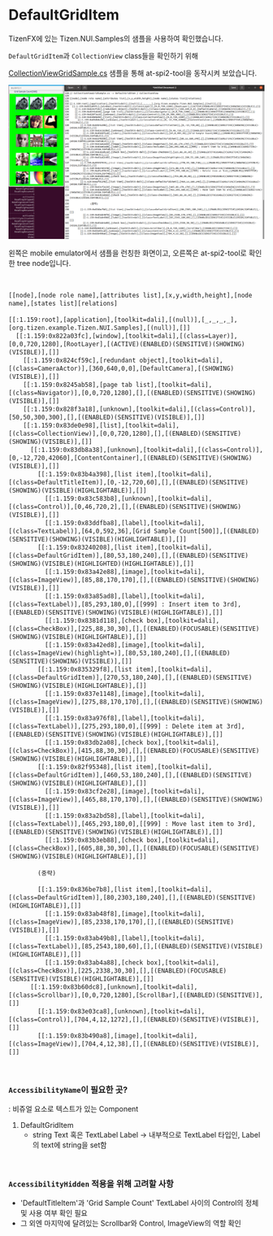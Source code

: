 # DefaultGridItem

TizenFX에 있는 Tizen.NUI.Samples의 샘플을 사용하여 확인했습니다.

`DefaultGridItem`과 `CollectionView` class들을 확인하기 위해 

[CollectionViewGridSample.cs](https://github.com/Samsung/TizenFX/blob/master/test/Tizen.NUI.Samples/Tizen.NUI.Samples/Samples/CollectionViewDemo/CollectionViewGridSample.cs) 샘플을 통해 at-spi2-tool을 동작시켜 보았습니다.

![DefaultGridItem](./images/5.DefaultGridItem.png)

왼쪽은 mobile emulator에서 샘플을 런칭한 화면이고, 오른쪽은 at-spi2-tool로 확인한 tree node입니다.

<br>

```
[[node],[node role name],[attributes list],[x,y,width,height],[node name],[states list][relations]

[[:1.159:root],[application],[toolkit=dali],[(null)],[_,_,_,_],[org.tizen.example.Tizen.NUI.Samples],[(null)],[]]
  [[:1.159:0x822a03fc],[window],[toolkit=dali],[(class=Layer)],[0,0,720,1280],[RootLayer],[(ACTIVE)(ENABLED)(SENSITIVE)(SHOWING)(VISIBLE)],[]]
    [[:1.159:0x824cf59c],[redundant object],[toolkit=dali],[(class=CameraActor)],[360,640,0,0],[DefaultCamera],[(SHOWING)(VISIBLE)],[]]
    [[:1.159:0x8245ab58],[page tab list],[toolkit=dali],[(class=Navigator)],[0,0,720,1280],[],[(ENABLED)(SENSITIVE)(SHOWING)(VISIBLE)],[]]
    [[:1.159:0x828f3a18],[unknown],[toolkit=dali],[(class=Control)],[50,50,300,300],[],[(ENABLED)(SENSITIVE)(VISIBLE)],[]]
    [[:1.159:0x83de0e98],[list],[toolkit=dali],[(class=CollectionView)],[0,0,720,1280],[],[(ENABLED)(SENSITIVE)(SHOWING)(VISIBLE)],[]]
      [[:1.159:0x83db8a38],[unknown],[toolkit=dali],[(class=Control)],[0,-12,720,42060],[ContentContainer],[(ENABLED)(SENSITIVE)(SHOWING)(VISIBLE)],[]]
        [[:1.159:0x83b4a398],[list item],[toolkit=dali],[(class=DefaultTitleItem)],[0,-12,720,60],[],[(ENABLED)(SENSITIVE)(SHOWING)(VISIBLE)(HIGHLIGHTABLE)],[]]
          [[:1.159:0x83c583b8],[unknown],[toolkit=dali],[(class=Control)],[0,46,720,2],[],[(ENABLED)(SENSITIVE)(SHOWING)(VISIBLE)],[]]
          [[:1.159:0x83ddfba8],[label],[toolkit=dali],[(class=TextLabel)],[64,0,592,36],[Grid Sample Count[500]],[(ENABLED)(SENSITIVE)(SHOWING)(VISIBLE)(HIGHLIGHTABLE)],[]]
        [[:1.159:0x83240208],[list item],[toolkit=dali],[(class=DefaultGridItem)],[80,53,180,240],[],[(ENABLED)(SENSITIVE)(SHOWING)(VISIBLE)(HIGHLIGHTED)(HIGHLIGHTABLE)],[]]
          [[:1.159:0x83a42e88],[image],[toolkit=dali],[(class=ImageView)],[85,88,170,170],[],[(ENABLED)(SENSITIVE)(SHOWING)(VISIBLE)],[]]
          [[:1.159:0x83a85ad8],[label],[toolkit=dali],[(class=TextLabel)],[85,293,180,0],[[999] : Insert item to 3rd],[(ENABLED)(SENSITIVE)(SHOWING)(VISIBLE)(HIGHLIGHTABLE)],[]]
          [[:1.159:0x8381d118],[check box],[toolkit=dali],[(class=CheckBox)],[225,88,30,30],[],[(ENABLED)(FOCUSABLE)(SENSITIVE)(SHOWING)(VISIBLE)(HIGHLIGHTABLE)],[]]
          [[:1.159:0x83a42ed8],[image],[toolkit=dali],[(class=ImageView)(highlight=)],[80,53,180,240],[],[(ENABLED)(SENSITIVE)(SHOWING)(VISIBLE)],[]]
        [[:1.159:0x835329f8],[list item],[toolkit=dali],[(class=DefaultGridItem)],[270,53,180,240],[],[(ENABLED)(SENSITIVE)(SHOWING)(VISIBLE)(HIGHLIGHTABLE)],[]]
          [[:1.159:0x837e1148],[image],[toolkit=dali],[(class=ImageView)],[275,88,170,170],[],[(ENABLED)(SENSITIVE)(SHOWING)(VISIBLE)],[]]
          [[:1.159:0x83a976f8],[label],[toolkit=dali],[(class=TextLabel)],[275,293,180,0],[[999] : Delete item at 3rd],[(ENABLED)(SENSITIVE)(SHOWING)(VISIBLE)(HIGHLIGHTABLE)],[]]
          [[:1.159:0x83db2a08],[check box],[toolkit=dali],[(class=CheckBox)],[415,88,30,30],[],[(ENABLED)(FOCUSABLE)(SENSITIVE)(SHOWING)(VISIBLE)(HIGHLIGHTABLE)],[]]
        [[:1.159:0x82f95348],[list item],[toolkit=dali],[(class=DefaultGridItem)],[460,53,180,240],[],[(ENABLED)(SENSITIVE)(SHOWING)(VISIBLE)(HIGHLIGHTABLE)],[]]
          [[:1.159:0x83cf2e28],[image],[toolkit=dali],[(class=ImageView)],[465,88,170,170],[],[(ENABLED)(SENSITIVE)(SHOWING)(VISIBLE)],[]]
          [[:1.159:0x83a2bd58],[label],[toolkit=dali],[(class=TextLabel)],[465,293,180,0],[[999] : Move last item to 3rd],[(ENABLED)(SENSITIVE)(SHOWING)(VISIBLE)(HIGHLIGHTABLE)],[]]
          [[:1.159:0x83b3eb88],[check box],[toolkit=dali],[(class=CheckBox)],[605,88,30,30],[],[(ENABLED)(FOCUSABLE)(SENSITIVE)(SHOWING)(VISIBLE)(HIGHLIGHTABLE)],[]]

		(중략)

        [[:1.159:0x836be7b8],[list item],[toolkit=dali],[(class=DefaultGridItem)],[80,2303,180,240],[],[(ENABLED)(SENSITIVE)(HIGHLIGHTABLE)],[]]
          [[:1.159:0x83ab48f8],[image],[toolkit=dali],[(class=ImageView)],[85,2338,170,170],[],[(ENABLED)(SENSITIVE)(VISIBLE)],[]]
          [[:1.159:0x83ab49b8],[label],[toolkit=dali],[(class=TextLabel)],[85,2543,180,60],[],[(ENABLED)(SENSITIVE)(VISIBLE)(HIGHLIGHTABLE)],[]]
          [[:1.159:0x83ab4a88],[check box],[toolkit=dali],[(class=CheckBox)],[225,2338,30,30],[],[(ENABLED)(FOCUSABLE)(SENSITIVE)(VISIBLE)(HIGHLIGHTABLE)],[]]
      [[:1.159:0x83b60dc8],[unknown],[toolkit=dali],[(class=Scrollbar)],[0,0,720,1280],[ScrollBar],[(ENABLED)(SENSITIVE)],[]]
        [[:1.159:0x83e03ca8],[unknown],[toolkit=dali],[(class=Control)],[704,4,12,1272],[],[(ENABLED)(SENSITIVE)(VISIBLE)],[]]
        [[:1.159:0x83b490a8],[image],[toolkit=dali],[(class=ImageView)],[704,4,12,38],[],[(ENABLED)(SENSITIVE)(VISIBLE)],[]]

```

<br>

### `AccessibilityName`이 필요한 곳?
 : 비쥬얼 요소로 텍스트가 있는 Component

1. DefaultGridItem
     - string Text 혹은 TextLabel Label -> 내부적으로 TextLabel 타입인, Label의 text에 string을 set함

<br>

### `AccessibilityHidden` 적용을 위해 고려할 사항

- 'DefaultTitleItem'과 'Grid Sample Count' TextLabel 사이의 Control의 정체 및 사용 여부 확인 필요
- 그 외엔 마지막에 달려있는 Scrollbar와 Control, ImageView의 역할 확인

